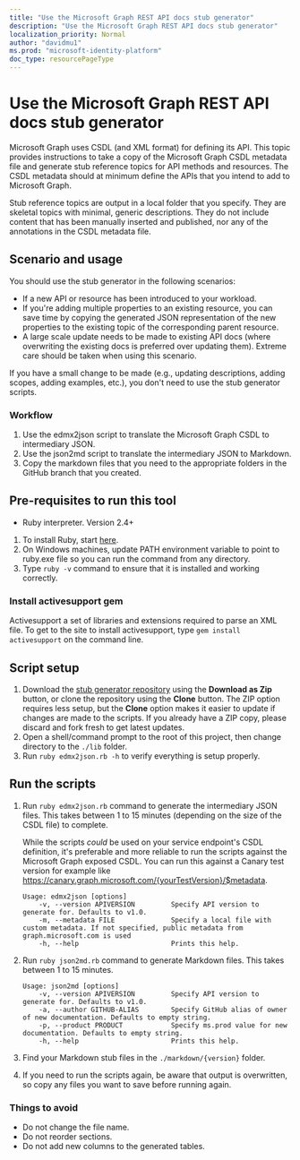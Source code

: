 ```yaml
---
title: "Use the Microsoft Graph REST API docs stub generator"
description: "Use the Microsoft Graph REST API docs stub generator"
localization_priority: Normal
author: "davidmu1"
ms.prod: "microsoft-identity-platform"
doc_type: resourcePageType
---
```


# Use the Microsoft Graph REST API docs stub generator

Microsoft Graph uses CSDL (and XML format) for defining its API. This topic provides instructions to take a copy of the Microsoft Graph CSDL metadata file and generate stub reference topics for API methods and resources. The CSDL metadata should at minimum define the APIs that you intend to add to Microsoft Graph. 

Stub reference topics are output in a local folder that you specify. They are skeletal topics with minimal, generic descriptions. They do not include content that has been manually inserted and published, nor any of the annotations in the CSDL metadata file.

## Scenario and usage

You should use the stub generator in the following scenarios:

- If a new API or resource has been introduced to your workload.
- If you're adding multiple properties to an existing resource, you can save time by copying the generated JSON representation of the new properties to the existing topic of the corresponding parent resource.
- A large scale update needs to be made to existing API docs (where overwriting the existing docs is preferred over updating them). Extreme care should be taken when using this scenario.

If you have a small change to be made (e.g., updating descriptions, adding scopes, adding examples, etc.), you don't need to use the stub generator scripts.

### Workflow

1. Use the edmx2json script to translate the Microsoft Graph CSDL to intermediary JSON.
2. Use the json2md script to translate the intermediary JSON to Markdown.
3. Copy the markdown files that you need to the appropriate folders in the GitHub branch that you created.

## Pre-requisites to run this tool

- Ruby interpreter. Version 2.4+

1. To install Ruby, start [here](https://www.ruby-lang.org/en/documentation/installation/#rubyinstaller).
2. On Windows machines, update PATH environment variable to point to ruby.exe file so you can run the command from any directory.
3. Type `ruby -v` command to ensure that it is installed and working correctly.

### Install activesupport gem

Activesupport a set of libraries and extensions required to parse an XML file. To get to the site to install activesupport, type `gem install activesupport` on the command line.

## Script setup

1. Download the [stub generator repository](https://microsoftgraph.visualstudio.com/Home/_git/microsoft-graph-docs-stubGenerator) using the **Download as Zip** button, or clone the repository using the **Clone** button. The ZIP option requires less setup, but the **Clone** option makes it easier to update if changes are made to the scripts. If you already have a ZIP copy, please discard and fork fresh to get latest updates.
2. Open a shell/command prompt to the root of this project, then change directory to the `./lib` folder.
3. Run `ruby edmx2json.rb -h` to verify everything is setup properly.

## Run the scripts

1. Run `ruby edmx2json.rb` command to generate the intermediary JSON files. This takes between 1 to 15 minutes (depending on the size of the CSDL file) to complete.

    While the scripts *could* be used on your service endpoint's CSDL definition, it's preferable and more reliable to run the scripts against the Microsoft Graph exposed CSDL. You can run this against a Canary test version for example like https://canary.graph.microsoft.com/{yourTestVersion}/$metadata.

    ```Shell
    Usage: edmx2json [options]
        -v, --version APIVERSION         Specify API version to generate for. Defaults to v1.0.
        -m, --metadata FILE              Specify a local file with custom metadata. If not specified, public metadata from graph.microsoft.com is used
        -h, --help                       Prints this help.
    ```

1. Run `ruby json2md.rb` command to generate Markdown files. This takes between 1 to 15 minutes.

    ```Shell
    Usage: json2md [options]
        -v, --version APIVERSION         Specify API version to generate for. Defaults to v1.0.
        -a, --author GITHUB-ALIAS        Specify GitHub alias of owner of new documentation. Defaults to empty string.
        -p, --product PRODUCT            Specify ms.prod value for new documentation. Defaults to empty string.
        -h, --help                       Prints this help.
    ```

1. Find your Markdown stub files in the `./markdown/{version}` folder.
1. If you need to run the scripts again, be aware that output is overwritten, so copy any files you want to save before running again.

### Things to avoid

- Do not change the file name.
- Do not reorder sections.
- Do not add new columns to the generated tables.
